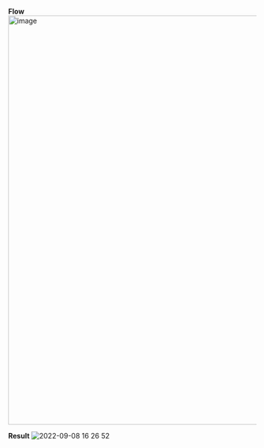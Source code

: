 **Flow**
<img width="830" alt="image" src="https://user-images.githubusercontent.com/23151962/189243351-0ab5f226-54d7-4aa6-92c1-2366792e8330.png">

**Result**
![2022-09-08 16 26 52](https://user-images.githubusercontent.com/23151962/189243126-01fe14a5-4a40-407d-aa50-b29601240cfe.gif)
